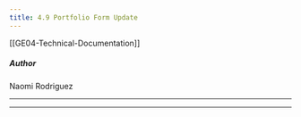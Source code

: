 ```yaml
---
title: 4.9 Portfolio Form Update
---
```

[[GE04-Technical-Documentation]]
##### Author
Naomi Rodriguez

***



***
